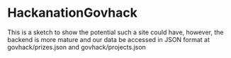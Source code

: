 # HackanationGovhack

This is a sketch to show the potential such a site could have, however, the backend is more mature and our data 
be accessed in JSON format at govhack/prizes.json and govhack/projects.json
